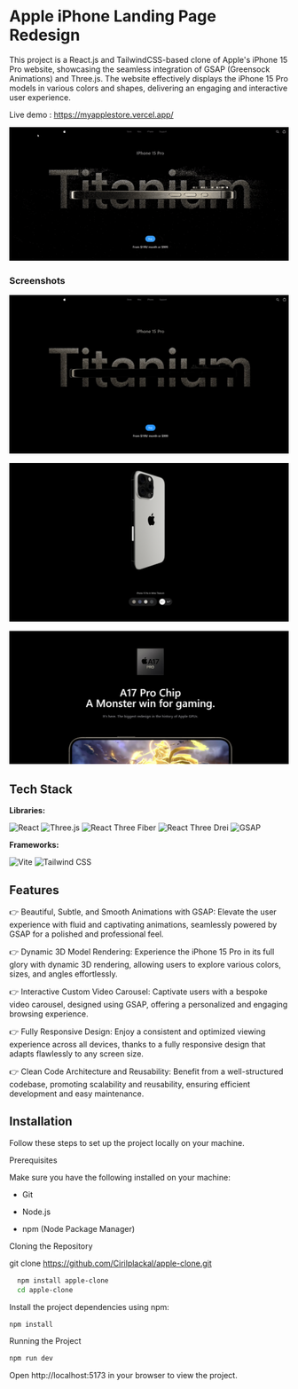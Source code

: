 
# Apple iPhone Landing Page Redesign

This project is a React.js and TailwindCSS-based clone of Apple's iPhone 15 Pro website, showcasing the seamless integration of GSAP (Greensock Animations) and Three.js. The website effectively displays the iPhone 15 Pro models in various colors and shapes, delivering an engaging and interactive user experience.

Live demo : https://myapplestore.vercel.app/

![Project Demo](https://github.com/Cirilplackal/apple-clone/blob/main/preview/preview1.gif)
### Screenshots

![Project Preview 1](https://github.com/Cirilplackal/apple-clone/blob/main/preview/preview1.png)


![Project Preview 2](https://github.com/Cirilplackal/apple-clone/blob/main/preview/preview2.png)


![Project Preview 3](https://github.com/Cirilplackal/apple-clone/blob/main/preview/preview3.png)

## Tech Stack

**Libraries:** 

![React](https://img.shields.io/badge/React.js-20232A?style=for-the-badge&logo=react&logoColor=61DAFB)
![Three.js](https://img.shields.io/badge/Three.js-000000?style=for-the-badge&logo=three.js&logoColor=white)
![React Three Fiber](https://img.shields.io/badge/React%20Three%20Fiber-20232A?style=for-the-badge&logo=react&logoColor=61DAFB)
![React Three Drei](https://img.shields.io/badge/React%20Three%20Drei-20232A?style=for-the-badge&logo=react&logoColor=61DAFB)
![GSAP](https://img.shields.io/badge/GSAP-88CE02?style=for-the-badge&logo=greensock&logoColor=white)


**Frameworks:** 

![Vite](https://img.shields.io/badge/Vite-646CFF?style=for-the-badge&logo=vite&logoColor=white)
![Tailwind CSS](https://img.shields.io/badge/Tailwind%20CSS-38B2AC?style=for-the-badge&logo=tailwind-css&logoColor=white)

## Features

👉 Beautiful, Subtle, and Smooth Animations with GSAP: Elevate the user experience with fluid and captivating animations, seamlessly powered by GSAP for a polished and professional feel.

👉 Dynamic 3D Model Rendering: Experience the iPhone 15 Pro in its full glory with dynamic 3D rendering, allowing users to explore various colors, sizes, and angles effortlessly.

👉 Interactive Custom Video Carousel: Captivate users with a bespoke video carousel, designed using GSAP, offering a personalized and engaging browsing experience.

👉 Fully Responsive Design: Enjoy a consistent and optimized viewing experience across all devices, thanks to a fully responsive design that adapts flawlessly to any screen size.

👉 Clean Code Architecture and Reusability: Benefit from a well-structured codebase, promoting scalability and reusability, ensuring efficient development and easy maintenance.



## Installation

Follow these steps to set up the project locally on your machine.

Prerequisites

Make sure you have the following installed on your machine:

- Git

- Node.js

- npm (Node Package Manager)

Cloning the Repository

git clone https://github.com/Cirilplackal/apple-clone.git

```bash
  npm install apple-clone
  cd apple-clone
```
    
Install the project dependencies using npm:

```bash
npm install
```

Running the Project

```bash
npm run dev
```

Open http://localhost:5173 in your browser to view the project.
